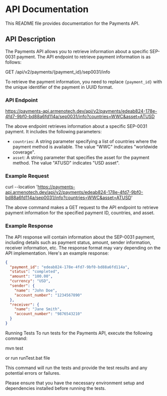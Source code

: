 # API Documentation

This README file provides documentation for the Payments API.

## API Description

The Payments API allows you to retrieve information about a specific SEP-0031 payment. The API endpoint to retrieve payment information is as follows:

GET /api/v2/payments/{payment_id}/sep0031/info


To retrieve the payment information, you need to replace `{payment_id}` with the unique identifier of the payment in UUID format.

### API Endpoint

https://payments-api.armenotech.dev/api/v2/payments/edeab824-178e-4fd7-9bf0-bd88a6fd114a/sep0031/info?countries=WWC&asset=ATUSD


The above endpoint retrieves information about a specific SEP-0031 payment. It includes the following parameters:

- `countries`: A string parameter specifying a list of countries where the payment method is available. The value "WWC" indicates "worldwide coverage".
- `asset`: A string parameter that specifies the asset for the payment method. The value "ATUSD" indicates "USD asset".

### Example Request

curl --location 'https://payments-api.armenotech.dev/api/v2/payments/edeab824-178e-4fd7-9bf0-bd88a6fd114a/sep0031/info?countries=WWC&asset=ATUSD'

The above command makes a GET request to the API endpoint to retrieve payment information for the specified payment ID, countries, and asset.

### Example Response

The API response will contain information about the SEP-0031 payment, including details such as payment status, amount, sender information, receiver information, etc. The response format may vary depending on the API implementation. Here's an example response:

```json
{
  "payment_id": "edeab824-178e-4fd7-9bf0-bd88a6fd114a",
  "status": "completed",
  "amount": "100.00",
  "currency": "USD",
  "sender": {
    "name": "John Doe",
    "account_number": "1234567890"
  },
  "receiver": {
    "name": "Jane Smith",
    "account_number": "9876543210"
  }
}
```
Running Tests
To run tests for the Payments API, execute the following command:

mvn test

or run runTest.bat file

This command will run the tests and provide the test results and any potential errors or failures.

Please ensure that you have the necessary environment setup and dependencies installed before running the tests.
